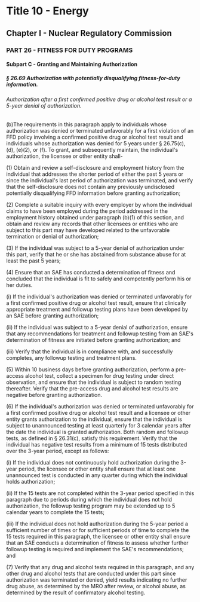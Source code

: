 
# Title 10 - Energy
## Chapter I - Nuclear Regulatory Commission
### PART 26 - FITNESS FOR DUTY PROGRAMS
#### Subpart C - Granting and Maintaining Authorization
##### § 26.69 Authorization with potentially disqualifying fitness-for-duty information.
###### Authorization after a first confirmed positive drug or alcohol test result or a 5-year denial of authorization.

(b)The requirements in this paragraph apply to individuals whose authorization was denied or terminated unfavorably for a first violation of an FFD policy involving a confirmed positive drug or alcohol test result and individuals whose authorization was denied for 5 years under § 26.75(c), (d), (e)(2), or (f). To grant, and subsequently maintain, the individual's authorization, the licensee or other entity shall-

(1) Obtain and review a self-disclosure and employment history from the individual that addresses the shorter period of either the past 5 years or since the individual's last period of authorization was terminated, and verify that the self-disclosure does not contain any previously undisclosed potentially disqualifying FFD information before granting authorization;

(2) Complete a suitable inquiry with every employer by whom the individual claims to have been employed during the period addressed in the employment history obtained under paragraph (b)(1) of this section, and obtain and review any records that other licensees or entities who are subject to this part may have developed related to the unfavorable termination or denial of authorization;

(3) If the individual was subject to a 5-year denial of authorization under this part, verify that he or she has abstained from substance abuse for at least the past 5 years;

(4) Ensure that an SAE has conducted a determination of fitness and concluded that the individual is fit to safely and competently perform his or her duties.

(i) If the individual's authorization was denied or terminated unfavorably for a first confirmed positive drug or alcohol test result, ensure that clinically appropriate treatment and followup testing plans have been developed by an SAE before granting authorization;

(ii) If the individual was subject to a 5-year denial of authorization, ensure that any recommendations for treatment and followup testing from an SAE's determination of fitness are initiated before granting authorization; and

(iii) Verify that the individual is in compliance with, and successfully completes, any followup testing and treatment plans.

(5) Within 10 business days before granting authorization, perform a pre-access alcohol test, collect a specimen for drug testing under direct observation, and ensure that the individual is subject to random testing thereafter. Verify that the pre-access drug and alcohol test results are negative before granting authorization.

(6) If the individual's authorization was denied or terminated unfavorably for a first confirmed positive drug or alcohol test result and a licensee or other entity grants authorization to the individual, ensure that the individual is subject to unannounced testing at least quarterly for 3 calendar years after the date the individual is granted authorization. Both random and followup tests, as defined in § 26.31(c), satisfy this requirement. Verify that the individual has negative test results from a minimum of 15 tests distributed over the 3-year period, except as follows:

(i) If the individual does not continuously hold authorization during the 3-year period, the licensee or other entity shall ensure that at least one unannounced test is conducted in any quarter during which the individual holds authorization;

(ii) If the 15 tests are not completed within the 3-year period specified in this paragraph due to periods during which the individual does not hold authorization, the followup testing program may be extended up to 5 calendar years to complete the 15 tests;

(iii) If the individual does not hold authorization during the 5-year period a sufficient number of times or for sufficient periods of time to complete the 15 tests required in this paragraph, the licensee or other entity shall ensure that an SAE conducts a determination of fitness to assess whether further followup testing is required and implement the SAE's recommendations; and

(7) Verify that any drug and alcohol tests required in this paragraph, and any other drug and alcohol tests that are conducted under this part since authorization was terminated or denied, yield results indicating no further drug abuse, as determined by the MRO after review, or alcohol abuse, as determined by the result of confirmatory alcohol testing.
